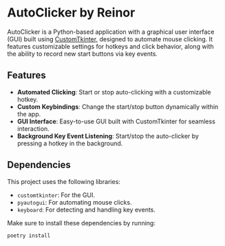 # AutoClicker by Reinor

AutoClicker is a Python-based application with a graphical user interface (GUI) built using [CustomTkinter](https://github.com/TomSchimansky/CustomTkinter), designed to automate mouse clicking. It features customizable settings for hotkeys and click behavior, along with the ability to record new start buttons via key events.

## Features

- **Automated Clicking**: Start or stop auto-clicking with a customizable hotkey.
- **Custom Keybindings**: Change the start/stop button dynamically within the app.
- **GUI Interface**: Easy-to-use GUI built with CustomTkinter for seamless interaction.
- **Background Key Event Listening**: Start/stop the auto-clicker by pressing a hotkey in the background.

## Dependencies

This project uses the following libraries:

- `customtkinter`: For the GUI.
- `pyautogui`: For automating mouse clicks.
- `keyboard`: For detecting and handling key events.

Make sure to install these dependencies by running:

```bash
poetry install
